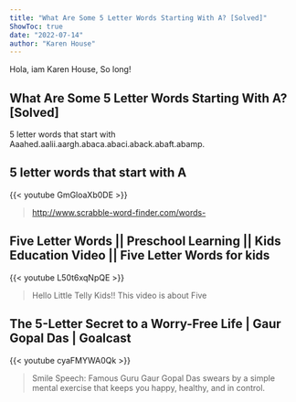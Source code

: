 ```yaml
---
title: "What Are Some 5 Letter Words Starting With A? [Solved]"
ShowToc: true 
date: "2022-07-14"
author: "Karen House" 
---
```


Hola, iam Karen House, So long!
## What Are Some 5 Letter Words Starting With A? [Solved]
5 letter words that start with Aaahed.aalii.aargh.abaca.abaci.aback.abaft.abamp.

## 5 letter words that start with A
{{< youtube GmGloaXb0DE >}}
>http://www.scrabble-word-finder.com/words-

## Five Letter Words || Preschool Learning || Kids Education Video || Five Letter Words for kids
{{< youtube L50t6xqNpQE >}}
>Hello Little Telly Kids!! This video is about Five 

## The 5-Letter Secret to a Worry-Free Life | Gaur Gopal Das | Goalcast
{{< youtube cyaFMYWA0Qk >}}
>Smile Speech: Famous Guru Gaur Gopal Das swears by a simple mental exercise that keeps you happy, healthy, and in control.

